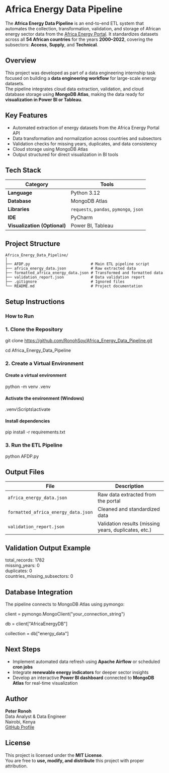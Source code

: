 #  Africa Energy Data Pipeline

The **Africa Energy Data Pipeline** is an end-to-end ETL system that automates the collection, transformation, validation, and storage of African energy sector data from the [Africa Energy Portal](https://africa-energy-portal.org/). It standardizes datasets across all **54 African countries** for the years **2000–2022**, covering the subsectors: **Access**, **Supply**, and **Technical**.


##  Overview

This project was developed as part of a data engineering internship task focused on building a **data engineering workflow** for large-scale energy datasets.  
The pipeline integrates cloud data extraction, validation, and cloud database storage using **MongoDB Atlas**, making the data ready for **visualization in Power BI or Tableau**.


##  Key Features

- Automated extraction of energy datasets from the Africa Energy Portal API  
- Data transformation and normalization across countries and subsectors  
- Validation checks for missing years, duplicates, and data consistency  
- Cloud storage using MongoDB Atlas  
- Output structured for direct visualization in BI tools  


##  Tech Stack

| Category | Tools |
|-----------|-------|
| **Language** | Python 3.12 |
| **Database** | MongoDB Atlas |
| **Libraries** | `requests`, `pandas`, `pymongo`, `json` |
| **IDE** | PyCharm |
| **Visualization (Optional)** | Power BI, Tableau |



## Project Structure
```
Africa_Energy_Data_Pipeline/
│
├── AFDP.py                           # Main ETL pipeline script
├── africa_energy_data.json           # Raw extracted data
├── formatted_africa_energy_data.json # Transformed and formatted data
├── validation_report.json            # Data validation report
├── .gitignore                        # Ignored files
└── README.md                         # Project documentation
```
## Setup Instructions

### How to Run

### 1️. Clone the Repository
git clone https://github.com/RonohSoy/Africa_Energy_Data_Pipeline.git

cd Africa_Energy_Data_Pipeline


### 2. Create a Virtual Environment

#### Create a virtual environment
python -m venv .venv

#### Activate the environment (Windows)
.venv\Scripts\activate

#### Install dependencies
pip install -r requirements.txt


### 3. Run the ETL Pipeline
python AFDP.py

## Output Files
| File                                | Description                                          |
| ----------------------------------- | ---------------------------------------------------- |
| `africa_energy_data.json`           | Raw data extracted from the portal                   |
| `formatted_africa_energy_data.json` | Cleaned and standardized data                        |
| `validation_report.json`            | Validation results (missing years, duplicates, etc.) |


## Validation Output Example

total_records: 1782  
missing_years: 0  
duplicates: 0  
countries_missing_subsectors: 0  


## Database Integration

The pipeline connects to MongoDB Atlas using pymongo:

client = pymongo.MongoClient("your_connection_string")

db = client["AfricaEnergyDB"]

collection = db["energy_data"]

##  Next Steps

- Implement automated data refresh using **Apache Airflow** or scheduled **cron jobs**  
- Integrate **renewable energy indicators** for deeper sector insights  
- Develop an interactive **Power BI dashboard** connected to **MongoDB Atlas** for real-time visualization  


## Author

**Peter Ronoh**  
Data Analyst & Data Engineer  
Nairobi, Kenya  
[GitHub Profile](https://github.com/RonohSoy)


##  License

This project is licensed under the **MIT License**.  
You are free to **use, modify, and distribute** this project with proper attribution.

